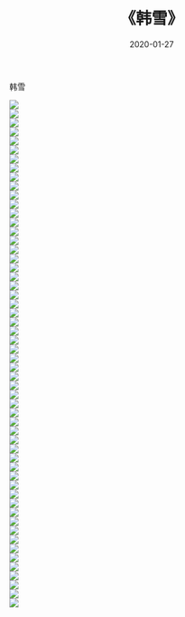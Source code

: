 ﻿---
layout: post
title:  《韩雪》
date:   2020-01-27
img: http://pic.660000.xyz/1:/壁纸/明星魅力/华人明星/韩雪/000.jpg
categories: [美女, 清纯, 唯美]
---

韩雪

 ![](http://pic.660000.xyz/1:/壁纸/明星魅力/华人明星/韩雪/001.jpg) <br>![](http://pic.660000.xyz/1:/壁纸/明星魅力/华人明星/韩雪/002.jpg) <br>![](http://pic.660000.xyz/1:/壁纸/明星魅力/华人明星/韩雪/003.jpg) <br>![](http://pic.660000.xyz/1:/壁纸/明星魅力/华人明星/韩雪/004.jpg) <br>![](http://pic.660000.xyz/1:/壁纸/明星魅力/华人明星/韩雪/005.jpg) <br>![](http://pic.660000.xyz/1:/壁纸/明星魅力/华人明星/韩雪/006.jpg) <br>![](http://pic.660000.xyz/1:/壁纸/明星魅力/华人明星/韩雪/007.jpg) <br>![](http://pic.660000.xyz/1:/壁纸/明星魅力/华人明星/韩雪/008.jpg) <br>![](http://pic.660000.xyz/1:/壁纸/明星魅力/华人明星/韩雪/009.jpg) <br>![](http://pic.660000.xyz/1:/壁纸/明星魅力/华人明星/韩雪/010.jpg) <br>![](http://pic.660000.xyz/1:/壁纸/明星魅力/华人明星/韩雪/011.jpg) <br>![](http://pic.660000.xyz/1:/壁纸/明星魅力/华人明星/韩雪/012.jpg) <br>![](http://pic.660000.xyz/1:/壁纸/明星魅力/华人明星/韩雪/013.jpg) <br>![](http://pic.660000.xyz/1:/壁纸/明星魅力/华人明星/韩雪/014.jpg) <br>![](http://pic.660000.xyz/1:/壁纸/明星魅力/华人明星/韩雪/015.jpg) <br>![](http://pic.660000.xyz/1:/壁纸/明星魅力/华人明星/韩雪/016.jpg) <br>![](http://pic.660000.xyz/1:/壁纸/明星魅力/华人明星/韩雪/017.jpg) <br>![](http://pic.660000.xyz/1:/壁纸/明星魅力/华人明星/韩雪/018.jpg) <br>![](http://pic.660000.xyz/1:/壁纸/明星魅力/华人明星/韩雪/019.jpg) <br>![](http://pic.660000.xyz/1:/壁纸/明星魅力/华人明星/韩雪/020.jpg) <br>![](http://pic.660000.xyz/1:/壁纸/明星魅力/华人明星/韩雪/021.jpg) <br>![](http://pic.660000.xyz/1:/壁纸/明星魅力/华人明星/韩雪/022.jpg) <br>![](http://pic.660000.xyz/1:/壁纸/明星魅力/华人明星/韩雪/023.jpg) <br>![](http://pic.660000.xyz/1:/壁纸/明星魅力/华人明星/韩雪/024.jpg) <br>![](http://pic.660000.xyz/1:/壁纸/明星魅力/华人明星/韩雪/025.jpg) <br>![](http://pic.660000.xyz/1:/壁纸/明星魅力/华人明星/韩雪/026.jpg) <br>![](http://pic.660000.xyz/1:/壁纸/明星魅力/华人明星/韩雪/027.jpg) <br>![](http://pic.660000.xyz/1:/壁纸/明星魅力/华人明星/韩雪/028.jpg) <br>![](http://pic.660000.xyz/1:/壁纸/明星魅力/华人明星/韩雪/029.jpg) <br>![](http://pic.660000.xyz/1:/壁纸/明星魅力/华人明星/韩雪/030.jpg) <br>![](http://pic.660000.xyz/1:/壁纸/明星魅力/华人明星/韩雪/031.jpg) <br>![](http://pic.660000.xyz/1:/壁纸/明星魅力/华人明星/韩雪/032.jpg) <br>![](http://pic.660000.xyz/1:/壁纸/明星魅力/华人明星/韩雪/033.jpg) <br>![](http://pic.660000.xyz/1:/壁纸/明星魅力/华人明星/韩雪/034.jpg) <br>![](http://pic.660000.xyz/1:/壁纸/明星魅力/华人明星/韩雪/035.jpg) <br>![](http://pic.660000.xyz/1:/壁纸/明星魅力/华人明星/韩雪/036.jpg) <br>![](http://pic.660000.xyz/1:/壁纸/明星魅力/华人明星/韩雪/037.jpg) <br>![](http://pic.660000.xyz/1:/壁纸/明星魅力/华人明星/韩雪/038.jpg) <br>![](http://pic.660000.xyz/1:/壁纸/明星魅力/华人明星/韩雪/039.jpg) <br>![](http://pic.660000.xyz/1:/壁纸/明星魅力/华人明星/韩雪/040.jpg) <br>![](http://pic.660000.xyz/1:/壁纸/明星魅力/华人明星/韩雪/041.jpg) <br>![](http://pic.660000.xyz/1:/壁纸/明星魅力/华人明星/韩雪/042.jpg) <br>![](http://pic.660000.xyz/1:/壁纸/明星魅力/华人明星/韩雪/043.jpg) <br>![](http://pic.660000.xyz/1:/壁纸/明星魅力/华人明星/韩雪/044.jpg) <br>![](http://pic.660000.xyz/1:/壁纸/明星魅力/华人明星/韩雪/045.jpg) <br>![](http://pic.660000.xyz/1:/壁纸/明星魅力/华人明星/韩雪/046.jpg) <br>![](http://pic.660000.xyz/1:/壁纸/明星魅力/华人明星/韩雪/047.jpg) <br>![](http://pic.660000.xyz/1:/壁纸/明星魅力/华人明星/韩雪/048.jpg) <br>![](http://pic.660000.xyz/1:/壁纸/明星魅力/华人明星/韩雪/049.jpg) <br>![](http://pic.660000.xyz/1:/壁纸/明星魅力/华人明星/韩雪/050.jpg) <br>![](http://pic.660000.xyz/1:/壁纸/明星魅力/华人明星/韩雪/051.jpg) <br>![](http://pic.660000.xyz/1:/壁纸/明星魅力/华人明星/韩雪/052.jpg) <br>![](http://pic.660000.xyz/1:/壁纸/明星魅力/华人明星/韩雪/053.jpg) <br>![](http://pic.660000.xyz/1:/壁纸/明星魅力/华人明星/韩雪/054.jpg) <br>![](http://pic.660000.xyz/1:/壁纸/明星魅力/华人明星/韩雪/055.jpg) <br>![](http://pic.660000.xyz/1:/壁纸/明星魅力/华人明星/韩雪/056.jpg) <br>